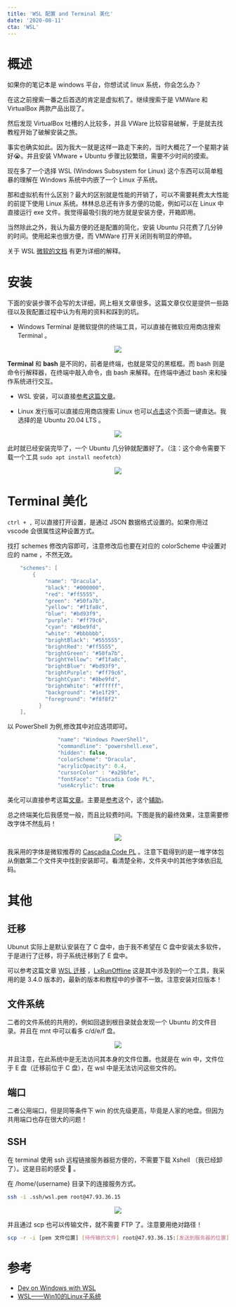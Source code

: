 ```yaml
---
title: 'WSL 配置 and Terminal 美化'
date: '2020-08-11'
cta: 'WSL'
---
```


# 概述

如果你的笔记本是 windows 平台，你想试试 linux 系统，你会怎么办？

在这之前搜索一番之后首选的肯定是虚拟机了。继续搜索于是 VMWare 和 VirtualBox 两款产品出现了。

然后发现 VirtualBox 吐槽的人比较多，并且 VWare 比较容易破解，于是就去找教程开始了破解安装之旅。

事实也确实如此。因为我大一就是这样一路走下来的，当时大概花了一个星期才装好😭。并且安装 VMware + Ubuntu 步骤比较繁琐，需要不少时间的摸索。

现在多了一个选择 WSL (Windows Subsystem for Linux) 这个东西可以简单粗暴的理解在 Windows 系统中内嵌了一个 Linux 子系统。

那和虚拟机有什么区别？最大的区别就是性能的开销了，可以不需要耗费太大性能的前提下使用 Linux 系统。林林总总还有许多方便的功能，例如可以在 Linux 中直接运行 exe 文件。我觉得最吸引我的地方就是安装方便，开箱即用。

当然除此之外，我认为最方便的还是配置的简化，安装 Ubuntu 只花费了几分钟的时间。使用起来也很方便，而 VMWare 打开关闭则有明显的停顿。

关于 WSL [微软的文档](https://docs.microsoft.com/en-us/windows/wsl/) 有更为详细的解释。

# 安装

下面的安装步骤不会写的太详细，网上相关文章很多。这篇文章仅仅是提供一些路径以及我配置过程中认为有用的资料和踩到的坑。

* Windows Terminal 是微软提供的终端工具，可以直接在微软应用商店搜索 Terminal 。

<div align="center"><img src="https://gitee.com/weijiew/pic/raw/master/img/20200811220045.png"/></div>


**Terminal** 和 **bash** 是不同的，前者是终端，也就是常见的黑框框。而 bash 则是命令行解释器，在终端中敲入命令，由 bash 来解释。在终端中通过 bash 来和操作系统进行交互。

* WSL 安装，可以直接[参考这篇文章](https://zhuanlan.zhihu.com/p/34885182)。

* Linux 发行版可以直接应用商店搜索 Linux 也可以[点击](https://aka.ms/wslstore)这个页面一键直达。我选择的是 Ubuntu 20.04 LTS 。

<div align="center"><img src="https://gitee.com/weijiew/pic/raw/master/img/20200811220301.png"/></div>

此时就已经安装完毕了，一个 Ubuntu 几分钟就配置好了。（注：这个命令需要下载一个工具 `sudo apt install neofetch`）

<div align="center"><img src="https://gitee.com/weijiew/pic/raw/master/img/20200811222200.png"/></div>

# Terminal 美化

`ctrl + ,` 可以直接打开设置，是通过 JSON 数据格式设置的。如果你用过 vscode 会很属性这种设置方式。

找打 schemes 修改内容即可，注意修改后也要在对应的 colorScheme 中设置对应的 name ，不然无效。

```cpp
    "schemes": [
        {
            "name": "Dracula",
            "black": "#000000",
            "red": "#ff5555",
            "green": "#50fa7b",
            "yellow": "#f1fa8c",
            "blue": "#bd93f9",
            "purple": "#ff79c6",
            "cyan": "#8be9fd",
            "white": "#bbbbbb",
            "brightBlack": "#555555",
            "brightRed": "#ff5555",
            "brightGreen": "#50fa7b",
            "brightYellow": "#f1fa8c",
            "brightBlue": "#bd93f9",
            "brightPurple": "#ff79c6",
            "brightCyan": "#8be9fd",
            "brightWhite": "#ffffff",
            "background": "#1e1f29",
            "foreground": "#f8f8f2"
          }
    ],
```

以 PowerShell 为例,修改其中对应选项即可。

```cpp
                "name": "Windows PowerShell",
                "commandline": "powershell.exe",
                "hidden": false,
                "colorScheme": "Dracula",
                "acrylicOpacity": 0.4,
                "cursorColor" : "#a29bfe",
                "fontFace": "Cascadia Code PL",
                "useAcrylic": true

```

美化可以直接参考这篇[文章](https://dowww.spencerwoo.com/1.2/2-cli/2-1-terminal.html#windows-terminal)。主要是[参考](https://docs.microsoft.com/en-us/windows/terminal/tutorials/powerline-setup)这个，这个[辅助](https://sspai.com/post/52868)。

总之终端美化后我感觉一般，而且比较费时间。下图是我的最终效果，注意需要修改字体不然乱码！

<div align="center"><img src="https://gitee.com/weijiew/pic/raw/master/img/20200811223609.png"/></div>

我采用的字体是微软推荐的 [Cascadia Code PL](https://github.com/microsoft/cascadia-code/releases) 。注意下载得到的是一堆字体包从倒数第二个文件夹中找到安装即可。看清楚全称，文件夹中的其他字体依旧乱码。

# 其他

## 迁移

Ubunut 实际上是默认安装在了 C 盘中，由于我不希望在 C 盘中安装太多软件，于是进行了迁移，将子系统迁移到了 E 盘中。

可以参考这篇文章 [WSL 迁移](https://blog.csdn.net/Jioho_chen/article/details/103988647) ，[LxRunOffline](https://github.com/DDoSolitary/LxRunOffline/releases/download/v3.4.0/LxRunOffline-v3.4.0.zip) 这是其中涉及到的一个工具，我采用的是 3.4.0 版本的，最新的版本和教程中的步骤不一致。注意安装对应版本！

## 文件系统

二者的文件系统的共用的，例如回退到根目录就会发现一个 Ubuntu 的文件目录。并且在 mnt 中可以看多 c/d/e/f 盘。

<div align="center"><img src="https://gitee.com/weijiew/pic/raw/master/img/20200811224815.png"/></div>

并且注意，在此系统中是无法访问其本身的文件位置。也就是在 win 中，文件位于 E 盘（迁移前位于 C 盘），在 wsl 中是无法访问这些文件的。

## 端口

二者公用端口，但是同等条件下 win 的优先级更高，毕竟是人家的地盘。但因为共用端口也存在很大的问题！

## SSH

在 terminal 使用 ssh 远程链接服务器挺方便的，不需要下载 Xshell （我已经卸了）。这是目前的感受 🍢 。

在 /home/{username} 目录下的连接服务方式。

```bash
ssh -i .ssh/wsl.pem root@47.93.36.15
```

<div align="center"><img src="https://gitee.com/weijiew/pic/raw/master/img/20200811225906.png"/></div>

并且通过 scp 也可以传输文件，就不需要 FTP 了。注意要用绝对路径！

```bash
scp -r -i [pem 文件位置] [待传输的文件] root@47.93.36.15:[发送到服务器的位置]
```

# 参考

* [Dev on Windows with WSL](https://dowww.spencerwoo.com/)
* [WSL——Win10的Linux子系统](https://zhuanlan.zhihu.com/p/34885203)